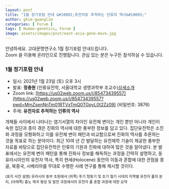 ```yaml
---
layout: post
title: "1월 정기포럼 안내 &#10092;유전자로 추적하는 인류의 역사&#10093;"
author: ghim-gwanglim
categories: [ Forum ]
tags: [ Human-genetics, Forum ]
image: assets/images/post/east-asia-gene-move.jpg
---
```


안녕하세요. 고대문명연구소 1월 정기포럼 안내드립니다.<br> 
Zoom 을 이용해 온라인으로 진행됩니다. 관심 있는 분은 누구든 참석하실 수 있습니다. 

### 1월 정기포럼 안내
- 일시: 2021년 1월 23일 (토) 오후 3시
- 발표: __정충원__ (인류유전학, 서울대학교 생명과학부 조교수)[상세소개](/author-jeong)
- Zoom link: [https://us02web.zoom.us/j/85473439557](https://us02web.zoom.us/j/85473439557?pwd=MmZsenNnTm01RTVxTmQ0TGpyL0t2Zz09) (비밀번호: 3876)
- 주제: __유전자로 추적하는 인류의 역사__


개체들 사이에서 나타나는 염기서열의 차이인 유전체 변이는 개인 뿐만 아니라 개인이 속한 집단과 종이 겪은 진화의 역사에 대한 풍부한 정보를 담고 있다. 집단유전학은 소진화 과정을 모형화하고 이를 유전체 변이 패턴과 비교함으로써 진화의 역사를 추론하는 것을 목표로 하는 분야이다. 최근 10여 년 간 발달하는 유전체학 기술이 제공한 풍부한 자료를 바탕으로 집단유전학은 인류의 기원과 진화에 대하여 많은 것을 알아냈다. 본 발표에서는 유전체 변이 패턴을 통해 진화사 정보를 해독하는 과정을 간략히 설명하고, 동유라시아인의 유전자 역사, 특히 현세(Holocene) 동안의 이동과 혼합에 대한 관점을 몽골, 북중국, 시베리아를 무대로 수행한 사례 연구를 통해 제시할 것이다.


<small>(표지 사진 설명)
유라시아 동부 초원에서 (위쪽) 후기 청동기 및 초기 철기 시대의 지역별 유전자 풀의 분리, (아래쪽) 흉노 제국 형성 및 발전 과정에서의 유전자 풀 혼합 과정에 대한 요약
</small>
